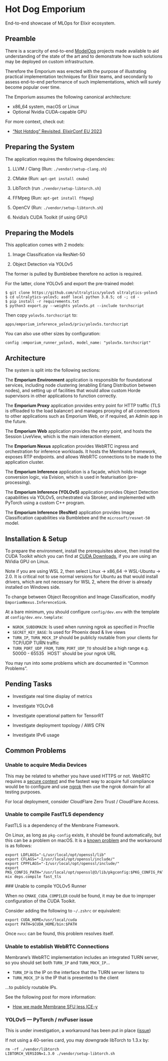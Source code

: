 # Hot Dog Emporium

End-to-end showcase of MLOps for Elixir ecosystem.

## Preamble

There is a scarcity of end-to-end [ModelOps](https://en.wikipedia.org/wiki/ModelOps) projects made available to aid understanding of the state of the art and to demonstrate how such solutions may be deployed on custom infrastructure.

Therefore the Emporium was erected with the purpose of illustrating practical implementation techniques for Elixir teams, and secondarily to assess end-to-end performance of such implementations, which will surely become popular over time.

The Emporium assumes the following canonical architecture:

- x86_64 system, macOS or Linux
- Optional Nvidia CUDA-capable GPU

For more context, check out:

- [“Not Hotdog” Revisited, ElixirConf EU 2023](https://speakerdeck.com/evadne/not-hotdog-revisited)

## Preparing the System

The application requires the following dependencies:

1.  LLVM / Clang (Run: `./vendor/setup-clang.sh`)

2.  CMake (Run: `apt-get install cmake`)

3.  LibTorch (run `./vendor/setup-libtorch.sh`)

4.  FFMpeg (Run: `apt-get install ffmpeg`)

5.  OpenCV (Run: `./vendor/setup-libtorch.sh`)

6.  Nvidia’s CUDA Toolkit (if using GPU)

## Preparing the Models

This application comes with 2 models:

1.  Image Classification via ResNet-50

2.  Object Detection via YOLOv5

The former is pulled by Bumblebee therefore no action is required.

For the latter, clone YOLOv5 and export the pre-trained model:

    $ git clone https://github.com/ultralytics/yolov5 ultralytics-yolov5
    $ cd ultralytics-yolov5; asdf local python 3.8.5; cd -; cd -
    $ pip install -r requirements.txt
    $ python3 export.py --weights yolov5s.pt --include torchscript

Then copy `yolov5s.torchscript` to:

    apps/emporium_inference_yolov5/priv/yolov5s.torchscript

You can also use other sizes by configuration:

    config :emporium_runner_yolov5, model_name: "yolov5x.torchscript"

## Architecture

The system is split into the following sections:

The **Emporium Environment** application is responsible for foundational services, including node clustering (enabling Erlang Distribution between nodes), and setting up of facilities that would allow custom Horde supervisors in other applications to function correctly.

The **Emporium Proxy** application provides entry point for HTTP traffic (TLS is offloaded to the load balancer) and manages proxying of all connections to other applications such as Emporium Web, or if required, an Admin app in the future.

The **Emporium Web** application provides the entry point, and hosts the Session LiveView, which is the main interaction element.

The **Emporium Nexus** application provides WebRTC ingress and orchestration for inference workloads. It hosts the Membrane framework, exposes RTP endpoints. and allows WebRTC connections to be made to the application cluster.

The **Emporium Inference** application is a façade, which holds image conversion logic, via Evision, which is used in featurisation (pre-processing).

The **Emporium Inference (YOLOv5)** application provides Object Detection capabilities via YOLOv5, orchestrated via Sbroker, and implemented with PyTorch using a custom C++ program.

The **Emporium Inference (ResNet)** application provides Image Classification capabilities via Bumblebee and the `microsoft/resnet-50` model.

## Installation & Setup

To prepare the environment, install the prerequisites above, then install the CUDA Toolkit which you can find at [CUDA Downloads](https://developer.nvidia.com/cuda-downloads), if you are using an NVidia GPU on Linux.

Note if you are using WSL 2, then select Linux → x86_64 → WSL-Ubuntu → 2.0. It is critical not to use normal versions for Ubuntu as that would install drivers, which are not necessary for WSL 2, where the driver is already installed on Windows side.

To change between Object Recognition and Image Classification, modify `EmporiumNexus.InferenceSink`.

At a bare minimum, you should configure `config/dev.env` with the template at `config/dev.env.template`:

- `NGROK_SUBDOMAIN`: Is used when running ngrok as specified in Procfile
- `SECRET_KEY_BASE`: Is used for Phoenix dead & live views
- `TURN_IP`, `TURN_MOCK_IP` should be publicly routable from your clients for TCP/UDP TURN traffic
- `TURN_PORT_UDP_FROM`, `TURN_PORT_UDP_TO` should be a high range e.g. 50000 - 65535
` `HOST` should be your ngrok URL

You may run into some problems which are documented in “Common Problems”.

## Pending Tasks

- Investigate real time display of metrics

- Investigate YOLOv8

- Investigate operational pattern for TensorRT

- Investigate deployment topology / AWS CFN

- Investigate IPv6 usage

## Common Problems

### Unable to acquire Media Devices

This may be related to whether you have used HTTPS or not. WebRTC requires a [secure context](https://developer.mozilla.org/en-US/docs/Web/Security/Secure_Contexts) and the fastest way to acquire full compliance would be to configure and use [ngrok](https://ngrok.com) then use the ngrok domain for all testing purposes.

For local deployment, consider CloudFlare Zero Trust / CloudFlare Access.

### Unable to compile FastTLS dependency

FastTLS is a dependency of the Membrane Framework.

On Linux, as long as `pkg-config` exists, it should be found automatically, but this can be a problem on macOS. It is a [known problem](https://github.com/membraneframework/membrane_videoroom#known-issues) and the workaround is as follows:

    export LDFLAGS="-L/usr/local/opt/openssl/lib"
    export CFLAGS="-I/usr/local/opt/openssl/include/"
    export CPPFLAGS="-I/usr/local/opt/openssl/include/"
    export PKG_CONFIG_PATH="/usr/local/opt/openssl@3/lib/pkgconfig:$PKG_CONFIG_PATH"
    mix deps.compile fast_tls

### Unable to compile YOLOv5 Runner

When no `CMAKE_CUDA_COMPILER` could be found, it may be due to improper configuration of the CUDA Toolkit.

Consider adding the following to `~/.zshrc` or equivalent:

    export CUDA_HOME=/usr/local/cuda
    export PATH=$CUDA_HOME/bin:$PATH

Once `nvcc` can be found, this problem resolves itself.

### Unable to establish WebRTC Connections

Membrane’s WebRTC implementation includes an integrated TURN server, so you should set both `TURN_IP` and `TURN_MOCK_IP`…

- `TURN_IP` is the IP on the interface that the TURN server listens to
- `TURN_MOCK_IP` is the IP that is presented to the client

…to publicly routable IPs.

See the following post for more information:

- [How we made Membrane SFU less ICE-y](https://medium.com/membraneframework/how-we-made-membrane-sfu-less-ice-y-9625472ec386)

### YOLOv5 — PyTorch / nvFuser issue

This is under investigation, a workaround has been put in place ([issue](https://github.com/pytorch/pytorch/issues/99781))

If not using a 40-series card, you may downgrade libTorch to 1.3.x by:

    rm -rf ./vendor/libtorch
    LIBTORCH_VERSION=1.3.0 ./vendor/setup-libtorch.sh
